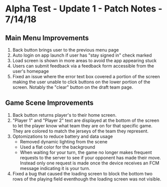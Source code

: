 # Alpha Test - Update 1 - Patch Notes - 7/14/18

## Main Menu Improvements
1. Back button brings user to the previous menu page
2. Auto login on app launch if user has "stay signed in" check marked
3. Load screen is shown in more areas to avoid the app appearing stuck
4. Users can submit feedback via a feedback form accessible from the user's homepage
5. Fixed an issue where the error text box covered a portion of the screen making the user unable to click buttons on the lower portion of the screen. Notably the "clear" button on the draft team page.

## Game Scene Improvements
1. Back button returns player's to their home screen.
2. "Player 1" and "Player 2" text are displayed at the bottom of the screen to let the player know what team they are on for that specific game. They are colored to match the jerseys of the team they represent.
3. Optomizations to reduce battery and data usage
    - Removed dynamic lighting from the scene
    - Used a flat color for the background
    - When waiting for your turn, the game no longer makes frequent requests to the server to see if your opponent has made their move. Instead only one request is made once the device receives an FCM message indicating it is your turn.
4. Fixed a bug that caused the loading screen to block the bottom two rows of the playing field eventhough the loading screen was not visible.
